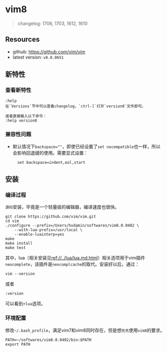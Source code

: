 # vim8

> changelog: 1706, 1703, 1612, 1610

## Resources

* github: <https://github.com/vim/vim>
* latest version: `v8.0.0651`



## 新特性


### 查看新特性

    :help
    在`Versions`节中可以查看changelog，`ctrl-]`打开`version8`文件即可。

    或者直接输入以下命令：
    :help version8



### 兼容性问题

* 默认情况下`backspace=""`，即使已经设置了`set nocompatible`也一样，所以会影响回退键的使用。需要显式设置：

        set backspace=indent,eol,start







## 安装


### 编译过程

`源码`安装，毕竟是一个轻量级的编辑器，编译速度也很快。

    git clone https://github.com/vim/vim.git
    cd vim
    ./configure --prefix=/Users/hudamin/softwares/vim8.0.0402 \
        --with-lua-prefix=/usr/local \
        --enable-luainterp=yes
    make
    make install
    make test

其中，lua（相关安装见<ref://../lua/lua.md.html>）相关选项用于vim插件`neocomplete`，该插件是`neocomplcache`的取代。安装好以后，通过：

    vim --version

或者

    :version

可以看到`+lua`选项。


### 环境配置

修改`~/.bash_profile`，满足vim7和vim8同时存在，但是想`优先`使用`vim8`的要求。

    PATH=~/softwares/vim8.0.0402/bin:$PATH
    export PATH

